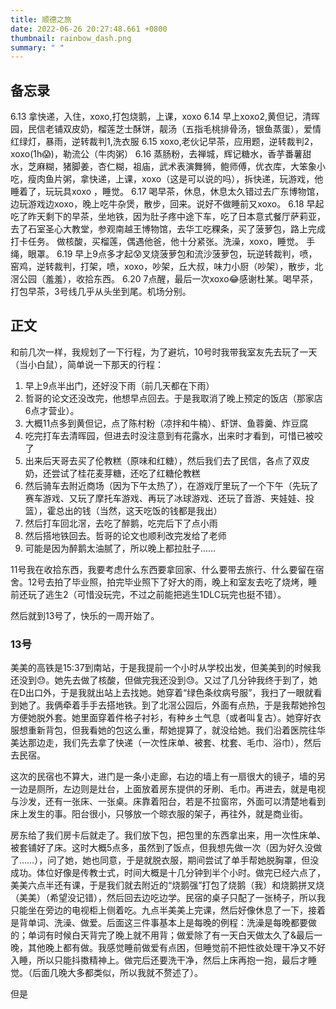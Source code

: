 ```yaml
---
title: 顺德之旅
date: 2022-06-26 20:27:48.661 +0800
thumbnail: rainbow_dash.png
summary: " "
---
```

## 备忘录

6.13
拿快递，入住，xoxo,打包烧鹅，上课，xoxo
6.14
早上xoxo2,黄但记，清晖园，民信老铺双皮奶，榴莲芝士酥饼，靓汤（五指毛桃排骨汤，银鱼蒸蛋），爱情红绿灯，暴雨，逆转裁判1,洗衣服
6.15
xoxo,老伙记早茶，应用题，逆转裁判2，xoxo(1h😱)，勒流公（牛肉粥）
6.16
蒸肠粉，去禅城，辉记糖水，香芋番薯甜水，芝麻糊，猪脚姜，杏仁糊，祖庙，武术表演舞狮，鲍师傅，优衣库，大笨象小吃，瘦肉鱼片粥，拿快递，上课，xoxo（这是可以说的吗），拆快递，玩游戏，他睡着了，玩玩具xoxo ，睡觉。
6.17
喝早茶，休息，休息太久错过去广东博物馆，边玩游戏边xoxo，晚上吃牛杂煲，散步，回来。说好不做睡前又xoxo。
6.18
早起吃了昨天剩下的早茶，坐地铁，因为肚子疼中途下车，吃了日本意式餐厅萨莉亚，去了石室圣心大教堂，参观南越王博物馆，去华工吃粿条，买了菠萝包，路上完成打卡任务。
做核酸，买榴莲，偶遇他爸，他十分紧张。洗澡，xoxo，睡觉。
手绳，眼罩。
6.19
早上9点多才起😰叉烧菠萝包和流沙菠萝包，玩逆转裁判，喷，窑鸡，逆转裁判，打架，喷，xoxo，吵架，丘大叔，味力小厨（吵架），散步，北滘公园（羞羞），收拾东西。
6.20
7点醒，最后一次xoxo😂感谢杜某。喝早茶，打包早茶，3号线几乎从头坐到尾。机场分别。

## 正文

和前几次一样，我规划了一下行程，为了避坑，10号时我带我室友先去玩了一天（当小白鼠），简单说一下那天的行程：

1. 早上9点半出门，还好没下雨（前几天都在下雨）
2. 哲哥的论文还没改完，他想早点回去。于是我取消了晚上预定的饭店（那家店6点才营业）。
3. 大概11点多到黄但记，点了陈村粉（凉拌和牛楠）、虾饼、鱼蓉羹、炸豆腐
4. 吃完打车去清晖园，但进去时没注意到有花露水，出来时才看到，可惜已被咬了
5. 出来后天哥去买了伦教糕（原味和红糖），然后我们去了民信，各点了双皮奶，还尝试了桂花麦芽糖，还吃了红糖伦教糕
6. 然后骑车去附近商场（因为下午太热了），在游戏厅里玩了一个下午（先玩了赛车游戏、又玩了摩托车游戏、再玩了冰球游戏、还玩了音游、夹娃娃、投篮），霍总出的钱（当然，这天吃饭的钱都是我出）
7. 然后打车回北滘，去吃了醉鹅，吃完后下了点小雨
8. 然后搭地铁回去。哲哥的论文也顺利改完发给了老师
9. 可能是因为醉鹅太油腻了，所以晚上都拉肚子……

11号我在收拾东西，我要考虑什么东西要拿回家、什么要带去旅行、什么要留在宿舍。12号去拍了毕业照，拍完毕业照下了好大的雨，晚上和室友去吃了烧烤，睡前还玩了逃生2（可惜没玩完，不过之前能把逃生1DLC玩完也挺不错）。

然后就到13号了，快乐的一周开始了。

### 13号

美美的高铁是15:37到南站，于是我提前一个小时从学校出发，但美美到的时候我还没到😓。她先去做了核酸，但做完我还没到😓。又过了几分钟我终于到了，她在D出口外，于是我就出站上去找她。她穿着“绿色条纹病号服”，我扫了一眼就看到她了。我俩牵着手手去搭地铁。到了北滘公园后，外面有点热，于是我帮她拎包方便她脱外套。她里面穿着件格子衬衫，有种乡土气息（或者叫复古）。她穿好衣服想重新背包，但我看她的包这么重，帮她提算了，就没给她。我们沿着医院往华美达那边走，我们先去拿了快递（一次性床单、被套、枕套、毛巾、浴巾），然后去民宿。

这次的民宿也不算大，进门是一条小走廊，右边的墙上有一扇很大的镜子，墙的另一边是厕所，左边则是灶台，上面放着房东提供的牙刷、毛巾。再进去，就是电视与沙发，还有一张床、一张桌。床靠着阳台，若是不拉窗帘，外面可以清楚地看到床上发生的事。阳台很小，只够放一个晾衣服的架子，再往外，就是商业街。

房东给了我们房卡后就走了。我们放下包，把包里的东西拿出来，用一次性床单、被套铺好了床。这时大概5点多，虽然到了饭点，但我想先做一次（因为好久没做了……），问了她，她也同意，于是就脱衣服，期间尝试了单手帮她脱胸罩，但没成功。体位好像是传教士式，时间大概是十几分钟到半个小时。做完已经六点了，美美六点半还有课，于是我们就去附近的“烧鹅强”打包了烧鹅（我）和烧鹅拼叉烧（美美）（希望没记错），然后回去边吃边学。民宿的桌子只配了一张椅子，所以我只能坐在旁边的电视柜上侧着吃。九点半美美上完课，然后好像休息了一下，接着是背单词、洗澡、做爱。后面这三件事基本上是每晚的例程：洗澡是每晚都要做的；单词有时候白天背完了晚上就不用背；做爱除了有一天白天做太久了&最后一晚，其他晚上都有做。我感觉睡前做爱有点困，但睡觉前不把性欲处理干净又不好入睡，所以只能抖擞精神上。做完后还要洗干净，然后上床再抱一抱，最后才睡觉。（后面几晚大多都类似，所以我就不赘述了）。

但是
